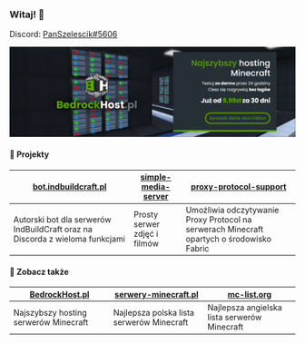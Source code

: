 ### Witaj! 👋

Discord: [PanSzelescik#5606](https://discord.com/users/318456704285278208)

[![BedrockHost.pl](https://raw.githubusercontent.com/PanSzelescik/PanSzelescik/main/bedrockhost.png)](https://bedrockhost.pl/?u=PanSzelescik&utm_source=github-PanSzelescik&utm_medium=readme-image&utm_campaign=web)

#### 📁 Projekty

| [bot.indbuildcraft.pl](https://bot.indbuildcraft.pl/?u=PanSzelescik&utm_source=github-PanSzelescik&utm_medium=readme-link&utm_campaign=web) | [simple-media-server](https://github.com/PanSzelescik/simple-media-server?u=PanSzelescik&utm_source=github-PanSzelescik&utm_medium=readme-link&utm_campaign=web) | [proxy-protocol-support](https://github.com/PanSzelescik/proxy-protocol-support?u=PanSzelescik&utm_source=github-PanSzelescik&utm_medium=readme-link&utm_campaign=web) |
|---------------------------------------------------------------------------------------------------------------------------------------------|------------------------------------------------------------------------------------------------------------------------------------------------------------------|------------------------------------------------------------------------------------------------------------------------------------------------------------------------|
| Autorski bot dla serwerów IndBuildCraft oraz na Discorda z wieloma funkcjami                                                                | Prosty serwer zdjęć i filmów                                                                                                                                     | Umożliwia odczytywanie Proxy Protocol na serwerach Minecraft opartych o środowisko Fabric                                                                              |

#### 📁 Zobacz także
| [BedrockHost.pl](https://bedrockhost.pl/?u=PanSzelescik&utm_source=github-PanSzelescik&utm_medium=readme-link&utm_campaign=web) | [serwery-minecraft.pl](https://serwery-minecraft.pl/?u=PanSzelescik&utm_source=github-PanSzelescik&utm_medium=readme-link&utm_campaign=web) | [mc-list.org](https://mc-list.org/?u=PanSzelescik&utm_source=github-PanSzelescik&utm_medium=readme-link&utm_campaign=web) |
|---------------------------------------------------------------------------------------------------------------------------------|---------------------------------------------------------------------------------------------------------------------------------------------|---------------------------------------------------------------------------------------------------------------------------|
| Najszybszy hosting serwerów Minecraft                                                                                           | Najlepsza polska lista serwerów Minecraft                                                                                                   | Najlepsza angielska lista serwerów Minecraft                                                                              |
